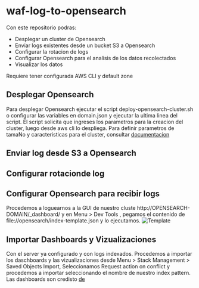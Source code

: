 # waf-log-to-opensearch

Con este repositorio podras:
- Desplegar un cluster de Opensearch
- Enviar logs existentes desde un bucket S3 a Opensearch
- Configurar la rotacion de logs
- Configurar Opensearch para el analisis de los datos recolectados
- Visualizar los datos

Requiere tener configurada AWS CLI y default zone 

## Desplegar Opensearch

Para desplegar Opensearch ejecutar el script deploy-opensearch-cluster.sh o configurar las variables en domain.json y ejecutar la ultima linea del script.
El script solicita que ingreses los parametros para la creacion del cluster, luego desde aws cli lo despliega.
Para definir parametros de tamaNo y caracteristicas para el cluster, consultar [documentacion](https://docs.aws.amazon.com/opensearch-service/latest/developerguide/sizing-domains.html)

## Enviar log desde S3 a Opensearch




## Configurar rotacionde log

## Configurar Opensearch para recibir logs
Procedemos a loguearnos a la GUI de nuestro cluste http://OPENSEARCH-DOMAIN/_dashboard/  y en Menu > Dev Tools , pegamos el contenido de file://opensearch/index-template.json y lo ejecutamos. 
![Template](/assets/DevToolsOpenSearch.png)

## Importar Dashboards y Vizualizaciones

Con el server ya configurado y con logs indexados. Procedemos a importar los daschboards y las vizualizaciones desde Menu > Stack Management > Saved Objects Import, Seleccionamos Request action on conflict y procedemos a importar seleccionando el nombre de nuestro index pattern.
Las dashboards son credisto [de](https://github.com/aws-samples/aws-waf-ops-dashboards)

